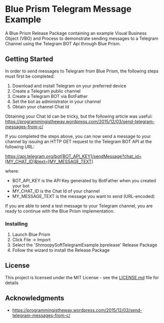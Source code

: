 # Blue Prism Telegram Message Example

A Blue Prism Release Package containing an example Visual Business Object (VBO) and Process to demonstrate sending messages to a Telegram Channel using the Telegram BOT Api through Blue Prism.

## Getting Started

In order to send messages to Telegram from Blue Prism, the following steps must first be completed:

1. Download and install Telegram on your preferred device
2. Create a Telegram public channel
3. Create a Telegram BOT via BotFather
4. Set the bot as administrator in your channel
5. Obtain your channel Chat Id

Obtaining your Chat Id can be tricky, but the following article was useful: https://programmingistheway.wordpress.com/2015/12/03/send-telegram-messages-from-c/

If you completed the steps above, you can now send a message to your channel by issuing an HTTP GET request to the Telegram BOT API at the following URL:

https://api.telegram.org/bot[BOT_API_KEY]/sendMessage?chat_id=[MY_CHAT_ID]&text=[MY_MESSAGE_TEXT]

where:

* BOT_API_KEY is the API Key generated by BotFather when you created your bot
* MY_CHAT_ID is the Chat Id of your channel
* MY_MESSAGE_TEXT is the message you want to send (URL-encoded)

If you are able to send a test message to your Telegram channel, you are ready to continue with the Blue Prism implementation.

### Installing

1. Launch Blue Prism
2. Click File -> Import
3. Select the 'ShmoopySoftTelegramExample.bprelease' Release Package
4. Follow the wizard to install the Release Package

## License

This project is licensed under the MIT License - see the [LICENSE.md](LICENSE.md) file for details

## Acknowledgments

* https://programmingistheway.wordpress.com/2015/12/03/send-telegram-messages-from-c/
